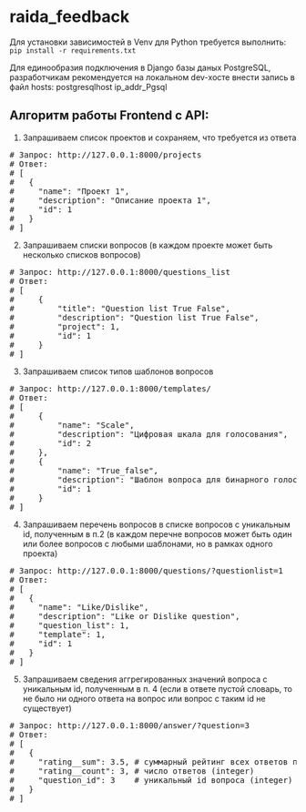 # raida_feedback

<p>Для установки зависимостей в Venv для Python требуется выполнить: <code>pip install -r requirements.txt</code> </p>

<p>Для единообразия подключения в Django базы даных PostgreSQL, 
разработчикам рекомендуется на локальном dev-хосте внести запись в файл hosts: postgresqlhost ip_addr_Pgsql </p>

## Алгоритм работы Frontend с API:

1. Запрашиваем список проектов и сохраняем, что требуется из ответа

<pre>
# Запрос: http://127.0.0.1:8000/projects 
# Ответ:
# [
#   {
#     "name": "Проект 1",
#     "description": "Описание проекта 1",
#     "id": 1
#   }
# ]
</pre>

2. Запрашиваем списки вопросов (в каждом проекте может быть несколько списков вопросов)
<pre>
# Запрос: http://127.0.0.1:8000/questions_list
# Ответ:
# [
#     {
#         "title": "Question list True False",
#         "description": "Question list True False",
#         "project": 1,
#         "id": 1
#     }
# ]
</pre>

3. Запрашиваем список типов шаблонов вопросов

<pre>
# Запрос: http://127.0.0.1:8000/templates/
# Ответ:
# [
#     {
#         "name": "Scale",
#         "description": "Цифровая шкала для голосования",
#         "id": 2
#     },
#     {
#         "name": "True_false",
#         "description": "Шаблон вопроса для бинарного голосания",
#         "id": 1
#     }
# ]
</pre>

4. Запрашиваем перечень вопросов в списке вопросов с уникальным id, полученным в п.2
(в каждом перечне вопросов может быть один или более вопросов с любыми шаблонами, но в рамках одного проекта)

<pre>
# Запрос: http://127.0.0.1:8000/questions/?questionlist=1
# Ответ:
# [
#   {
#     "name": "Like/Dislike",
#     "description": "Like or Dislike question",
#     "question_list": 1,
#     "template": 1,
#     "id": 1
#   }
# ]
</pre>

5. Запрашиваем сведения аггрегированных значений вопроса с уникальным id, полученным в п. 4
 (если в ответе пустой словарь, то не было ни одного ответа на вопрос или вопрос с таким id не существует)

<pre>
# Запрос: http://127.0.0.1:8000/answer/?question=3
# Ответ:
# [
# 	{
#     "rating__sum": 3.5, # суммарный рейтинг всех ответов по данному вопросу (float)
#     "rating__count": 3, # число ответов (integer)
#     "question_id": 3    # уникальный id вопроса (integer)
# 	}
# ]
</pre>

